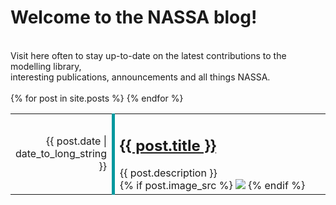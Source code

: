 <h1>Welcome to the NASSA blog!</h1><br>
Visit here often to stay up-to-date on the latest contributions to the modelling library, <br>
interesting publications, announcements and all things NASSA. <br><br>

<table style="border: none; width: 100%;">
  <colgroup>
    <col span="1" style="width: 10%;">
    <col span="1" style="width: 90%;">
  </colgroup>
  {% for post in site.posts %}
    <tr>
      <td style="border-right: 5px solid; border-left: none;border-top: none; border-bottom: none; border-color: #03989E; text-align: right;">
      <time datetime="{{ post.date | date: "%Y-%m-%d" }}">{{ post.date | date_to_long_string }}</time>
      </td>
      <td style="border: none;">
        <h2><a href="/NASSA-hub/{{ post.url }}">{{ post.title }}</a></h2>
        {{ post.description }}<br>
        {% if post.image_src %}
          <img src="
            [{{site.baseurl}}/assets/{{post.image_src}}]
            ">
        {% endif %}
      </td>
    </tr>
  {% endfor %}
</table>

